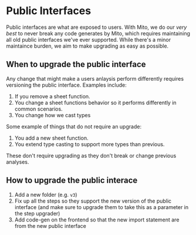 # Public Interfaces

Public interfaces are what are exposed to users. With Mito, we do our _very best_ to never break any code generates by Mito, which requires maintaining all old public interfaces we've ever supported. While there's a minor maintaince burden, we aim to make upgrading as easy as possible.

## When to upgrade the public interface

Any change that might make a users anlaysis perform differently requires versioning the public interface. Examples include:

1. If you remove a sheet function.
2. You change a sheet functions behavior so it performs differently in common scenarios.
3. You change how we cast types

Some example of things that do not require an upgrade:
1. You add a new sheet function.
2. You extend type casting to support more types than previous.

These don't require upgrading as they don't break or change previous analyses.


## How to upgrade the public interace

1. Add a new folder (e.g. `v3`)
2. Fix up all the steps so they support the new version of the public interface (and make sure to upgrade them to take this as a parameter in the step upgrader)
3. Add code-gen on the frontend so that the new import statement are from the new public interface
